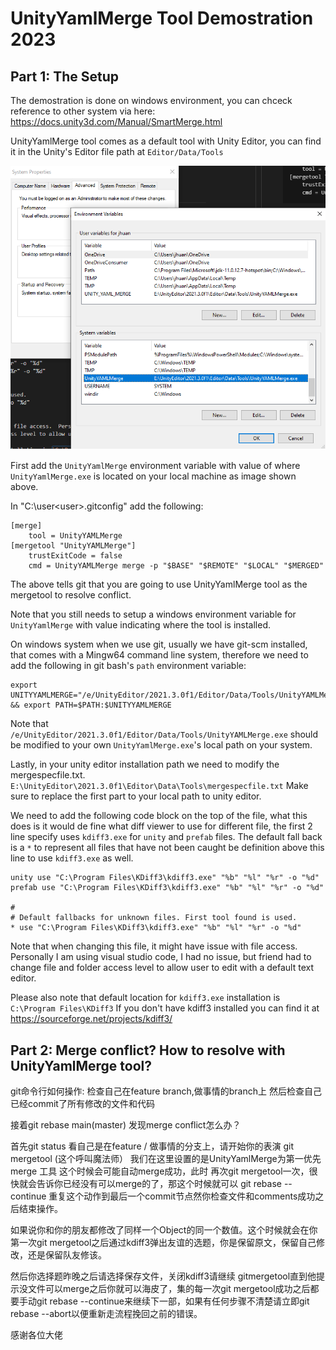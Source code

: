 # UnityYamlMerge Tool Demostration 2023

## Part 1: The Setup
The demostration is done on windows environment, you can chceck reference to other system via here: https://docs.unity3d.com/Manual/SmartMerge.html

UnityYamlMerge tool comes as a default tool with Unity Editor, you can find it in the Unity's Editor file path at `Editor/Data/Tools`

![WindowsEnvrionmentVariable](UnityYamlMergeDemo.png)

First add the `UnityYamlMerge` environment variable with value of where `UnityYamlMerge.exe` is located on your local machine as image shown above.

In "C:\user\<user>\.gitconfig" add the following:

```
[merge]
    tool = UnityYAMLMerge
[mergetool "UnityYAMLMerge"]
    trustExitCode = false
    cmd = UnityYAMLMerge merge -p "$BASE" "$REMOTE" "$LOCAL" "$MERGED"
```

The above tells git that you are going to use UnityYamlMerge tool as the mergetool to resolve conflict.

Note that you still needs to setup a windows environment variable for `UnityYamlMerge` with value indicating where the tool is installed.

On windows system when we use git, usually we have git-scm installed, that comes with a Mingw64 command line system, therefore we need to add the following in git bash's `path` environment variable:
```
export UNITYYAMLMERGE="/e/UnityEditor/2021.3.0f1/Editor/Data/Tools/UnityYAMLMerge.exe" && export PATH=$PATH:$UNITYYAMLMERGE
```
Note that `/e/UnityEditor/2021.3.0f1/Editor/Data/Tools/UnityYAMLMerge.exe` should be modified to your own `UnityYamlMerge.exe`'s local path on your system.

Lastly, in your unity editor installation path we need to modify the mergespecfile.txt. `E:\UnityEditor\2021.3.0f1\Editor\Data\Tools\mergespecfile.txt` Make sure to replace the first part to your local path to unity editor.

We need to add the following code block on the top of the file, what this does is it would de fine what diff viewer to use for different file, the first 2 line specify uses `kdiff3.exe`  for `unity` and `prefab` files.  The default fall back is a `*` to represent all files that have not been caught be definition above this line to use `kdiff3.exe` as well.

```
unity use "C:\Program Files\KDiff3\kdiff3.exe" "%b" "%l" "%r" -o "%d"
prefab use "C:\Program Files\KDiff3\kdiff3.exe" "%b" "%l" "%r" -o "%d"

#
# Default fallbacks for unknown files. First tool found is used.
* use "C:\Program Files\KDiff3\kdiff3.exe" "%b" "%l" "%r" -o "%d"
```

Note that when changing this file, it might have issue with file access.  Personally I am using visual studio code, I had no issue, but friend had to change file and folder access level to allow user to edit with a default text editor.

Please also note that default location for `kdiff3.exe` installation is `C:\Program Files\KDiff3`
If you don't have kdiff3 installed you can find it at https://sourceforge.net/projects/kdiff3/

## Part 2: Merge conflict? How to resolve with UnityYamlMerge tool?

git命令行如何操作:
检查自己在feature branch,做事情的branch上
然后检查自己已经commit了所有修改的文件和代码

接着git rebase main(master) 发现merge conflict怎么办？

首先git status
看自己是在feature / 做事情的分支上，请开始你的表演
git mergetool (这个呼叫魔法师）
我们在这里设置的是UnityYamlMerge为第一优先merge 工具
这个时候会可能自动merge成功，此时
再次git mergetool一次，很快就会告诉你已经没有可以merge的了，那这个时候就可以
git rebase --continue
重复这个动作到最后一个commit节点然你检查文件和comments成功之后结束操作。

如果说你和你的朋友都修改了同样一个Object的同一个数值。这个时候就会在你第一次git mergetool之后通过kdiff3弹出友谊的选题，你是保留原文，保留自己修改，还是保留队友修该。

然后你选择题昨晚之后请选择保存文件，关闭kdiff3请继续 gitmergetool直到他提示没文件可以merge之后你就可以海皮了，集的每一次git mergetool成功之后都要手动git rebase --continue来继续下一部，如果有任何步骤不清楚请立即git rebase --abort以便重新走流程挽回之前的错误。

感谢各位大佬



